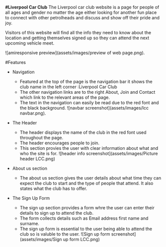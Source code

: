 **#Liverpool Car Club**
The Liverpool car club website is a page for people of all ages and gender no matter the age either looking for another fun place to connect with other petrolheads and discuss and show off their pride and joy.

Visitors of this website will find all the info they need to know about the location and getting themselves signed up so they can attend the next upcoming vehicle meet.

![amiresponsive preview](assets/images/preview of web page.png).

#Features
* Navigation
   + Featured at the top of the page is the navigation bar it shows the club name in the left corner :Liverpool Car Club
   + The other navigation links are to the right About, Join and Contact which link to the relevant areas of the page.
   + The text in the navigation can easily be read due to the red font and the black background.
   ![navbar screenshot](assets/images/lcc navbar.png).

* The Header
   + The header displays the name of the club in the red font used throughout the page.
   + The header encourages people to join.
   + This section provies the user with clear information about what and who the site is for.
   ![header info screenshot](assets/images/Picture header LCC.png)

* About us section 
   + The about us section gives the user details about what time they can expect the club to start and the type of people that attend. It also states what the club has to offer.

* The Sign Up Form
   + The sign up section provides a form whre the user can enter their details to sign up to attend the club.
   + The form collects details such as Email address first name and surname.
   + The sign up form is essential to the user being able to attend the club so is valuble to the user.
   ![Sign up form screenshot](assets/images/Sign up form LCC.png)
    